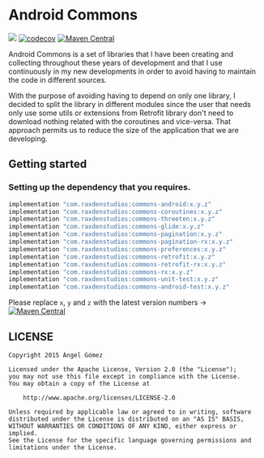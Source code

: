 Android Commons
==========

<a href='https://github.com/raxden/android-commons/actions/workflows/deploy_library.yml'><img src='https://github.com/raxden/android-commons/workflows/Continuous%20Delivery/badge.svg'></a>
[![codecov](https://codecov.io/gh/raxden/android-commons/branch/master/graph/badge.svg?token=E55S5DHJ9B)](https://codecov.io/gh/raxden/android-commons)
[![Maven Central](https://maven-badges.herokuapp.com/maven-central/com.raxdenstudios/commons-core/badge.svg)](https://maven-badges.herokuapp.com/maven-central/com.raxdenstudios/commons-core)

Android Commons is a set of libraries that I have been creating and collecting throughout these years
of development and that I use continuously in my new developments in order to avoid having to maintain
the code in different sources.

With the purpose of avoiding having to depend on only one library, I decided to split the library in
different modules since the user that needs only use some utils or extensions from Retrofit library 
don't need to download nothing related with the coroutines and vice-versa. That approach permits us 
to reduce the size of the application that we are developing.

## Getting started

### Setting up the dependency that you requires.

```groovy
implementation "com.raxdenstudios:commons-android:x.y.z"
implementation "com.raxdenstudios:commons-coroutines:x.y.z"
implementation "com.raxdenstudios:commons-threeten:x.y.z"
implementation "com.raxdenstudios:commons-glide:x.y.z"
implementation "com.raxdenstudios:commons-pagination:x.y.z"
implementation "com.raxdenstudios:commons-pagination-rx:x.y.z"
implementation "com.raxdenstudios:commons-preferences:x.y.z"
implementation "com.raxdenstudios:commons-retrofit:x.y.z"
implementation "com.raxdenstudios:commons-retrofit-rx:x.y.z"
implementation "com.raxdenstudios:commons-rx:x.y.z"
implementation "com.raxdenstudios:commons-unit-test:x.y.z"
implementation "com.raxdenstudios:commons-android-test:x.y.z"
```

Please replace `x`, `y` and `z` with the latest version numbers -> [![Maven Central](https://maven-badges.herokuapp.com/maven-central/com.raxdenstudios/commons-core/badge.svg)](https://maven-badges.herokuapp.com/maven-central/com.raxdenstudios/commons-core)

## LICENSE

    Copyright 2015 Ángel Gómez

    Licensed under the Apache License, Version 2.0 (the "License");
    you may not use this file except in compliance with the License.
    You may obtain a copy of the License at

        http://www.apache.org/licenses/LICENSE-2.0

    Unless required by applicable law or agreed to in writing, software
    distributed under the License is distributed on an "AS IS" BASIS,
    WITHOUT WARRANTIES OR CONDITIONS OF ANY KIND, either express or implied.
    See the License for the specific language governing permissions and
    limitations under the License.
